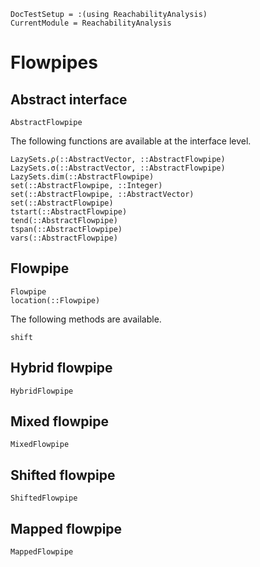 ```@meta
DocTestSetup = :(using ReachabilityAnalysis)
CurrentModule = ReachabilityAnalysis
```

# Flowpipes

## Abstract interface

```@docs
AbstractFlowpipe
```

The following functions are available at the interface level.

```@docs
LazySets.ρ(::AbstractVector, ::AbstractFlowpipe)
LazySets.σ(::AbstractVector, ::AbstractFlowpipe)
LazySets.dim(::AbstractFlowpipe)
set(::AbstractFlowpipe, ::Integer)
set(::AbstractFlowpipe, ::AbstractVector)
set(::AbstractFlowpipe)
tstart(::AbstractFlowpipe)
tend(::AbstractFlowpipe)
tspan(::AbstractFlowpipe)
vars(::AbstractFlowpipe)
```

## Flowpipe

```@docs
Flowpipe
location(::Flowpipe)
```

The following methods are available.

```@docs
shift
```

## Hybrid flowpipe

```@docs
HybridFlowpipe
```


## Mixed flowpipe

```@docs
MixedFlowpipe
```

## Shifted flowpipe

```@docs
ShiftedFlowpipe
```

## Mapped flowpipe

```@docs
MappedFlowpipe
```
